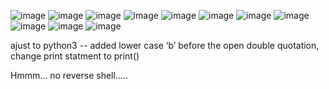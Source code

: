 ![image](https://github.com/user-attachments/assets/ee74d199-c324-4bc6-b388-2901c33c4556)
![image](https://github.com/user-attachments/assets/e80e1859-2a18-442d-9dba-5df4695e27a9)
![image](https://github.com/user-attachments/assets/519a59bb-c5ca-4062-ba98-6bd3b447fa00)
![image](https://github.com/user-attachments/assets/d34de74e-1b51-4c39-81a5-1493ed6b3108)
![image](https://github.com/user-attachments/assets/74f9aa56-2f27-4365-a8c0-5ca0086ce77d)
![image](https://github.com/user-attachments/assets/f0ea94f9-a8e8-4ee4-8796-7a47020c8c2c)
![image](https://github.com/user-attachments/assets/6733d599-38bb-429b-a928-075c88d4081d)
![image](https://github.com/user-attachments/assets/368d9a70-3ad3-4b07-abf8-13ba3af9edff)
![image](https://github.com/user-attachments/assets/f66089f0-3b62-458f-8b73-44e085739769)
![image](https://github.com/user-attachments/assets/e3b85b28-14bc-4889-b5c6-e35f74ac6de4)
![image](https://github.com/user-attachments/assets/dd4b85ba-eb60-4fcf-ba7b-b3772fe504e6)

ajust to python3 -- added lower case ‘b’ before the open double quotation, change print statment to print()

Hmmm... no reverse shell.....


